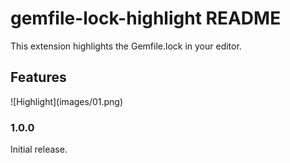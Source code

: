 # gemfile-lock-highlight README

This extension highlights the Gemfile.lock in your editor.

## Features

![Highlight]\(images/01.png\)

### 1.0.0

Initial release.